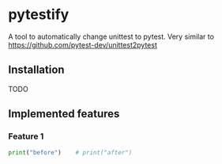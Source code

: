pytestify
=========

A tool to automatically change unittest to pytest. Very similar
to https://github.com/pytest-dev/unittest2pytest

## Installation

TODO

## Implemented features

### Feature 1

```python
print("before")    # print("after")
```
